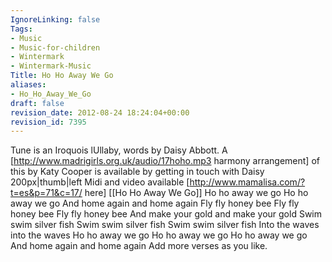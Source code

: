 ```yaml
---
IgnoreLinking: false
Tags:
- Music
- Music-for-children
- Wintermark
- Wintermark-Music
Title: Ho Ho Away We Go
aliases:
- Ho_Ho_Away_We_Go
draft: false
revision_date: 2012-08-24 18:24:04+00:00
revision_id: 7395
---
```


Tune is an Iroquois lUllaby, words by Daisy Abbott. A [http://www.madrigirls.org.uk/audio/17hoho.mp3 harmony arrangement] of this by Katy Cooper is available by getting in touch with Daisy
200px|thumb|left
Midi and video available [http://www.mamalisa.com/?t=es&p=71&c=17/ here]
[[Ho Ho Away We Go]]
Ho ho away we go
Ho ho away we go 
And home again and home again
Fly fly honey bee
Fly fly honey bee
Fly fly honey bee
And make your gold and make your gold
Swim swim silver fish
Swim swim silver fish
Swim swim silver fish
Into the waves into the waves
Ho ho away we go
Ho ho away we go
Ho ho away we go 
And home again and home again
Add more verses as you like.